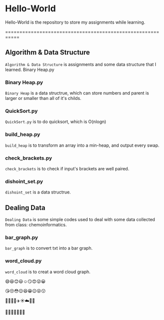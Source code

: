 # Hello-World
Hello-World is the repository to store my assignments while learning.

===========================================================
## Algorithm & Data Structure
`Algorithm & Data Structure` is assignments and some data structure that I learned.
Binary Heap.py

### Binary Heap.py
`Binary Heap` is a data structrue, which can store numbers and parent is larger or smaller than all of it's childs.

### QuickSort.py
`QuickSort.py` is to do quicksort, which is O(nlogn)

### build_heap.py
`build_heap` is to transform an array into a min-heap, and output every swap.

### check_brackets.py
`check_brackets` is to check if input's brackets are well paired.

### dishoint_set.py
`dishoint_set` is a data structrue.



## Dealing Data
`Dealing Data` is some simple codes used to deal with some data collected from class: chemoinformatics.

### bar_graph.py
`bar_graph` is to convert txt into a bar graph.


### word_cloud.py
`word_cloud` is to creat a word cloud graph.


:smile::laughing::blush::smiley::relaxed::smirk::heart_eyes::stuck_out_tongue_winking_eye::grinning:

:kissing_heart::kissing_closed_eyes::flushed::relieved::satisfied::grin::wink::stuck_out_tongue_closed_eyes::kissing:

:taxi::oncoming_taxi::articulated_lorry::bus::airplane::sunny::cloud::cactus::herb:

:bouquet::cherry_blossom::tulip::four_leaf_clover::rose::sunflower::hibiscus:
